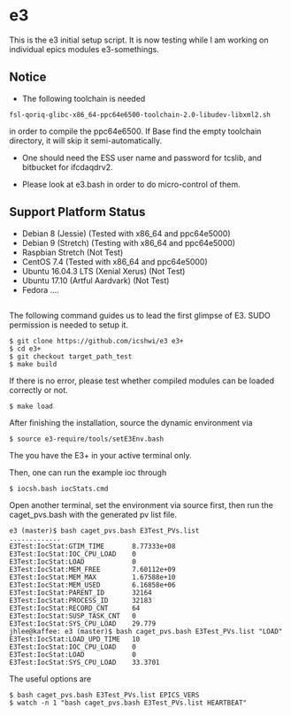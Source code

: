 # e3 

This is the e3 initial setup script. It is now testing while I am working on individual epics modules e3-somethings.

## Notice

* The following toolchain is needed
```
fsl-qoriq-glibc-x86_64-ppc64e6500-toolchain-2.0-libudev-libxml2.sh
```
in order to compile the ppc64e6500. If Base find the empty toolchain directory, it will skip it semi-automatically.

* One should need the ESS user name and password for tcslib, and bitbucket for ifcdaqdrv2.

* Please look at e3.bash in order to do micro-control of them.



## Support Platform Status

* Debian 8 (Jessie)  (Tested with x86_64 and ppc64e5000)
* Debian 9 (Stretch) (Testing with x86_64 and ppc64e5000)
* Raspbian Stretch   (Not Test) 
* CentOS 7.4 (Tested with x86_64 and ppc64e5000)
* Ubuntu 16.04.3 LTS (Xenial Xerus)  (Not Test)  
* Ubuntu 17.10 (Artful Aardvark)  (Not Test) 
* Fedora ....

##

The following command guides us to lead the first glimpse of E3. SUDO permission is needed to setup it.

```
$ git clone https://github.com/icshwi/e3 e3+
$ cd e3+
$ git checkout target_path_test
$ make build
```
If there is no error, please test whether compiled modules can be loaded correctly or not.
```
$ make load
```


After finishing the installation, source the dynamic environment via

```
$ source e3-require/tools/setE3Env.bash
```

The you have the E3+ in your active terminal only.



Then, one can run the example ioc through 
```
$ iocsh.bash iocStats.cmd
```

Open another terminal, set the environment via source first, then
run the caget_pvs.bash with the generated pv list file.

```
e3 (master)$ bash caget_pvs.bash E3Test_PVs.list
.............
E3Test:IocStat:GTIM_TIME       8.77333e+08
E3Test:IocStat:IOC_CPU_LOAD    0
E3Test:IocStat:LOAD            0
E3Test:IocStat:MEM_FREE        7.60112e+09
E3Test:IocStat:MEM_MAX         1.67588e+10
E3Test:IocStat:MEM_USED        6.16858e+06
E3Test:IocStat:PARENT_ID       32164
E3Test:IocStat:PROCESS_ID      32183
E3Test:IocStat:RECORD_CNT      64
E3Test:IocStat:SUSP_TASK_CNT   0
E3Test:IocStat:SYS_CPU_LOAD    29.779
jhlee@kaffee: e3 (master)$ bash caget_pvs.bash E3Test_PVs.list "LOAD"
E3Test:IocStat:LOAD_UPD_TIME   10
E3Test:IocStat:IOC_CPU_LOAD    0
E3Test:IocStat:LOAD            0
E3Test:IocStat:SYS_CPU_LOAD    33.3701
```

The useful options are

```
$ bash caget_pvs.bash E3Test_PVs.list EPICS_VERS
$ watch -n 1 "bash caget_pvs.bash E3Test_PVs.list HEARTBEAT"

```

